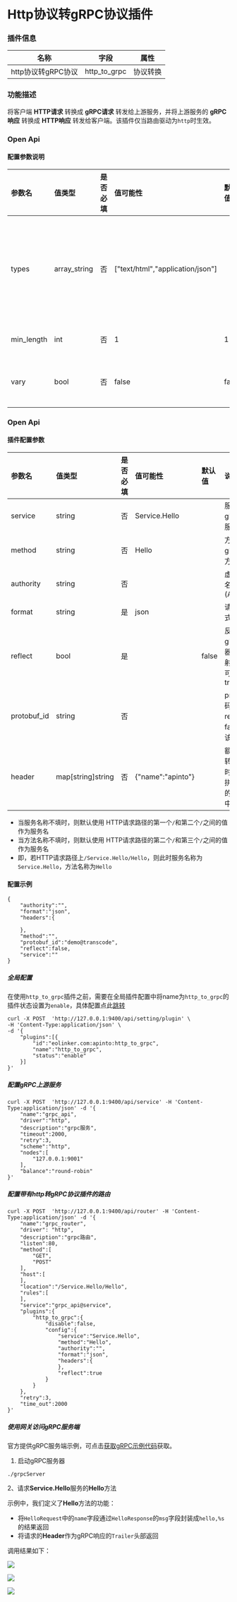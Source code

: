 # Http协议转gRPC协议插件

### 插件信息

| 名称            | 字段           | 属性   |
|---------------|--------------|------|
| http协议转gRPC协议 | http_to_grpc | 协议转换 |


### 功能描述

将客户端 **HTTP请求** 转换成 **gRPC请求** 转发给上游服务，并将上游服务的 **gRPC响应** 转换成 **HTTP响应** 转发给客户端。该插件仅当路由驱动为`http`时生效。

### Open Api

#### 配置参数说明

| 参数名     | 值类型       | 是否必填 | 值可能性                         | 默认值 | 说明                                                         |
| :--------- | :----------- | :------- | :------------------------------- | :----- | :----------------------------------------------------------- |
| types      | array_string | 否       | ["text/html","application/json"] |        | 需要压缩的响应content-type类型列表，不填则 匹配任何 MIME 类型， 不填则为所有 |
| min_length | int          | 否       | 1                                | 1      | 待压缩内容的最小长度                                         |
| vary       | bool         | 否       | false                            | false  | 是否加上Vary: Accept-Encoding响应头部                        |

### Open Api

#### 插件配置参数

| 参数名         | 值类型      | 是否必填 | 值可能性 | 默认值   | 说明                                 |
|:------------|:-----|:-----|:------|:-----------------------------------|:-----------------------------------|
| service     | string | 否    | Service.Hello |       | 服务名称，gRPC调用服务名                     |
| method      | string | 否    | Hello |       | 方法名称，gRPC调用方法名                     |
| authority   | string | 否    |      |       | 虚拟主机域名(Authority)                  |
| format      | string | 是    | json |   | 请求数据格式                             |
| reflect     | bool | 是    || false | 反射，若gRPC服务器开启了反射，配置时可设置为true       |
| protobuf_id | string | 否    |      |       | protobuf编码器ID，若reflect为false时，该值必填 |
| header      | map[string]string | 否    | {"name":"apinto"} |       | 额外头部，转发请求时，会将其拼接到转发的请求头部中一并转发      |


* 当服务名称不填时，则默认使用 HTTP请求路径的第一个`/`和第二个`/`之间的值作为服务名
* 当方法名称不填时，则默认使用 HTTP请求路径的第二个`/`和第三个`/`之间的值作为服务名
* 即，若HTTP请求路径上`/Service.Hello/Hello`，则此时服务名称为`Service.Hello`，方法名称为`Hello`

#### 配置示例

```
{
    "authority":"",
    "format":"json",
    "headers":{

    },
    "method":"",
    "protobuf_id":"demo@transcode",
    "reflect":false,
    "service":""
}
```

##### 全局配置

在使用`http_to_grpc`插件之前，需要在全局插件配置中将name为`http_to_grpc`的插件状态设置为`enable`，具体配置点此[跳转](/docs/apinto/plugins)

```shell
curl -X POST  'http://127.0.0.1:9400/api/setting/plugin' \
-H 'Content-Type:application/json' \
-d '{
    "plugins":[{
        "id":"eolinker.com:apinto:http_to_grpc",
        "name":"http_to_grpc",
        "status":"enable"
    }]
}'
```

##### 配置gRPC上游服务
```shell
curl -X POST  'http://127.0.0.1:9400/api/service' -H 'Content-Type:application/json' -d '{
    "name":"grpc_api",
    "driver":"http",
    "description":"grpc服务",
    "timeout":2000,
    "retry":3,
    "scheme":"http",
    "nodes":[
        "127.0.0.1:9001"
    ],
    "balance":"round-robin"
}' 
```


##### 配置带有http转gRPC协议插件的路由

```shell
curl -X POST  'http://127.0.0.1:9400/api/router' -H 'Content-Type:application/json' -d '{
    "name":"grpc_router",
    "driver": "http",
    "description":"grpc路由",
    "listen":80,
    "method":[
        "GET",
        "POST"
    ],
    "host":[
    ],
    "location":"/Service.Hello/Hello",
    "rules":[
    ],
    "service":"grpc_api@service",
    "plugins":{
        "http_to_grpc":{
            "disable":false,
            "config":{
                "service":"Service.Hello",
                "method":"Hello",
                "authority":"",
                "format":"json",
                "headers":{
                },
                "reflect":true
            }
        }
    },
    "retry":3,
    "time_out":2000
}' 
```

##### 使用网关访问gRPC服务端
官方提供gRPC服务端示例，可点击[获取gRPC示例代码](https://github.com/eolinker/apinto/tree/main/example/grpc)获取。

1. 启动gRPC服务器

```shell
./grpcServer
```

2、请求**Service.Hello**服务的**Hello**方法

示例中，我们定义了**Hello**方法的功能：

* 将`HelloRequest`中的`name`字段通过`HelloResponse`的`msg`字段封装成`hello,%s`的结果返回
* 将请求的**Header**作为gRPC响应的`Trailer`头部返回

调用结果如下：

![](http://data.eolinker.com/course/DnpaIny4c6d1c9b367e9cce30e59c40aa2720a73ee8a234.png)

![](http://data.eolinker.com/course/eLXj3Dk8d859e579dc0ab99aa8fcdcce60b281d6e8abd54.png)

![](http://data.eolinker.com/course/MfePb57da9e7459fa1eb00e70c5d9491593762bd11a19c8.png)

